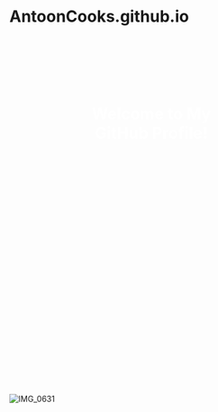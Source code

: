 # AntoonCooks.github.io
<div style="background-image: url('IMG_0631'); background-size: cover; height: 300px;">
  <h1 align="center" style="padding: 100px; color: white;">Welcome to My GitHub Profile!</h1>
</div>
<div style="background-image: url('Screenshot_22-1-2025_174224_www bing com'); background-size: cover; height: 300px;">
  
</div>




![IMG_0631](https://github.com/user-attachments/assets/545b5fec-9916-4bd3-9349-2462b7d58b68)





